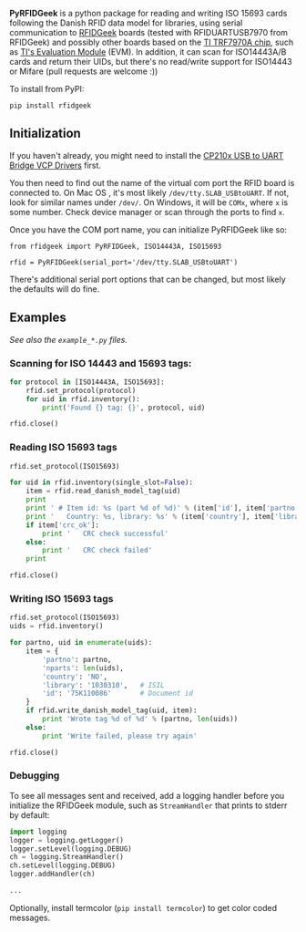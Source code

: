 **PyRFIDGeek** is a python package for reading and writing ISO 15693 cards following the Danish
RFID data model for libraries, using serial communication to [RFIDGeek](http://rfidgeek.com/)
boards (tested with RFIDUARTUSB7970 from RFIDGeek) and possibly other boards based on the
[TI TRF7970A chip](http://www.ti.com/product/trf7970A), such as
[TI's Evaluation Module](http://www.ti.com/tool/trf7970aevm) (EVM). In addition, it can
scan for ISO14443A/B cards and return their UIDs, but there's no read/write support for
ISO14443 or Mifare (pull requests are welcome :))

To install from PyPI:

    pip install rfidgeek

## Initialization

If you haven't already, you might need to install the [CP210x
USB to UART Bridge VCP Drivers](http://www.silabs.com/products/development-tools/software/usb-to-uart-bridge-vcp-drivers) first.

You then need to find out the name of the virtual com port the RFID board is connected to.
On Mac OS , it's most likely `/dev/tty.SLAB_USBtoUART`. If not, look for similar names
under `/dev/`. On Windows, it will be `COMx`, where `x` is some number. Check device manager
or scan through the ports to find `x`.

Once you have the COM port name, you can initialize PyRFIDGeek like so:

```
from rfidgeek import PyRFIDGeek, ISO14443A, ISO15693

rfid = PyRFIDGeek(serial_port='/dev/tty.SLAB_USBtoUART')
```

There's additional serial port options that can be changed, but most likely the defaults will do fine.

## Examples

*See also the `example_*.py` files.*

### Scanning for ISO 14443 and 15693 tags:

```python
for protocol in [ISO14443A, ISO15693]:
    rfid.set_protocol(protocol)
    for uid in rfid.inventory():
        print('Found {} tag: {}', protocol, uid)

rfid.close()
```

### Reading ISO 15693 tags

```python
rfid.set_protocol(ISO15693)

for uid in rfid.inventory(single_slot=False):
    item = rfid.read_danish_model_tag(uid)
    print
    print ' # Item id: %s (part %d of %d)' % (item['id'], item['partno'], item['nparts'])
    print '   Country: %s, library: %s' % (item['country'], item['library'])
    if item['crc_ok']:
        print '   CRC check successful'
    else:
        print '   CRC check failed'
    print

rfid.close()
```

### Writing ISO 15693 tags

```python
rfid.set_protocol(ISO15693)
uids = rfid.inventory()

for partno, uid in enumerate(uids):
    item = {
        'partno': partno,
        'nparts': len(uids),
        'country': 'NO',
        'library': '1030310',   # ISIL
        'id': '75K110086'       # Document id
    }
    if rfid.write_danish_model_tag(uid, item):
        print 'Wrote tag %d of %d' % (partno, len(uids))
    else:
        print 'Write failed, please try again'

rfid.close()
```

### Debugging

To see all messages sent and received, add a logging handler before you
initialize the RFIDGeek module, such as `StreamHandler` that prints to
stderr by default:

```python
import logging
logger = logging.getLogger()
logger.setLevel(logging.DEBUG)
ch = logging.StreamHandler()
ch.setLevel(logging.DEBUG)
logger.addHandler(ch)

...

```

Optionally, install termcolor (`pip install termcolor`) to get
color coded messages.
